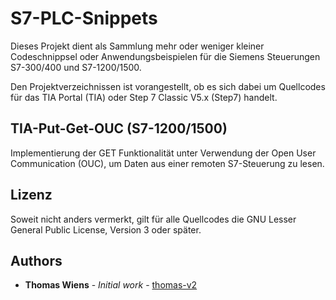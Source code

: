 # S7-PLC-Snippets

Dieses Projekt dient als Sammlung mehr oder weniger kleiner Codeschnippsel oder Anwendungsbeispielen
für die Siemens Steuerungen S7-300/400 und S7-1200/1500.

Den Projektverzeichnissen ist vorangestellt, ob es sich dabei um Quellcodes für das
TIA Portal (TIA) oder Step 7 Classic V5.x (Step7) handelt.

## TIA-Put-Get-OUC (S7-1200/1500)

Implementierung der GET Funktionalität unter Verwendung der Open User Communication (OUC), um Daten
aus einer remoten S7-Steuerung zu lesen.

## Lizenz

Soweit nicht anders vermerkt, gilt für alle Quellcodes die GNU Lesser General Public License,
Version 3 oder später.

## Authors

* **Thomas Wiens** - *Initial work* - [thomas-v2](https://github.com/thomas-v2)
